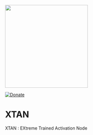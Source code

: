 <p align="left">
  <img width="270" src="https://github.com/digantamisra98/XTAN/blob/master/Assets/logo_transparent.png">
</p>

[![Donate](https://img.shields.io/badge/License-MIT-brightgreen.svg)](LICENSE)

# XTAN
XTAN : EXtreme Trained Activation Node
